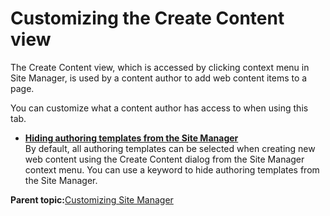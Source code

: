 # Customizing the Create Content view 

The Create Content view, which is accessed by clicking context menu in Site Manager, is used by a content author to add web content items to a page.

You can customize what a content author has access to when using this tab.

-   **[Hiding authoring templates from the Site Manager ](../admin-system/epc_wcm_hide_authoring_templates.md)**  
By default, all authoring templates can be selected when creating new web content using the Create Content dialog from the Site Manager context menu. You can use a keyword to hide authoring templates from the Site Manager.

**Parent topic:**[Customizing Site Manager ](../admin-system/epc_custom_sm.md)

